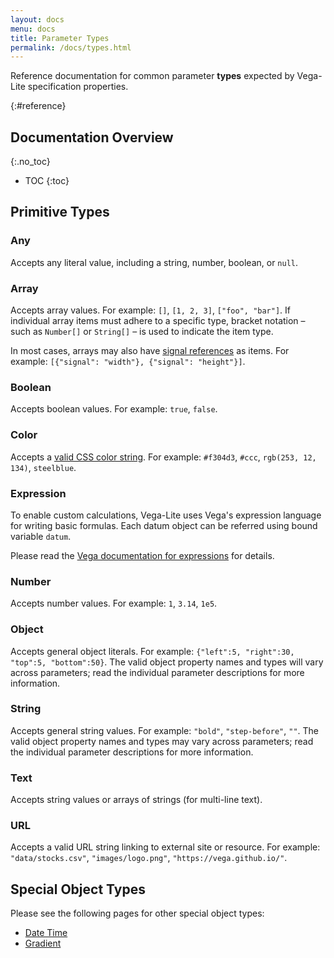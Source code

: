 ```yaml
---
layout: docs
menu: docs
title: Parameter Types
permalink: /docs/types.html
---
```


Reference documentation for common parameter **types** expected by Vega-Lite specification properties.

{:#reference}

<!--prettier-ignore-start-->

## Documentation Overview
{:.no_toc}

- TOC
{:toc}

<!--prettier-ignore-end-->

## Primitive Types

### Any

Accepts any literal value, including a string, number, boolean, or `null`.

### Array

Accepts array values. For example: `[]`, `[1, 2, 3]`, `["foo", "bar"]`. If individual array items must adhere to a specific type, bracket notation &ndash; such as `Number[]` or `String[]` &ndash; is used to indicate the item type.

In most cases, arrays may also have [signal references](#Signal) as items. For example: `[{"signal": "width"}, {"signal": "height"}]`.

### Boolean

Accepts boolean values. For example: `true`, `false`.

### Color

Accepts a [valid CSS color string](https://developer.mozilla.org/en-US/docs/Web/CSS/color_value). For example: `#f304d3`, `#ccc`, `rgb(253, 12, 134)`, `steelblue`.

### Expression

To enable custom calculations, Vega-Lite uses Vega's expression language for writing basic formulas. Each datum object can be referred using bound variable `datum`.

Please read the [Vega documentation for expressions](https://vega.github.io/vega/docs/expressions/) for details.

### Number

Accepts number values. For example: `1`, `3.14`, `1e5`.

### Object

Accepts general object literals. For example: `{"left":5, "right":30, "top":5, "bottom":50}`. The valid object property names and types will vary across parameters; read the individual parameter descriptions for more information.

### String

Accepts general string values. For example: `"bold"`, `"step-before"`, `""`. The valid object property names and types may vary across parameters; read the individual parameter descriptions for more information.

### Text

Accepts string values or arrays of strings (for multi-line text).

### URL

Accepts a valid URL string linking to external site or resource. For example: `"data/stocks.csv"`, `"images/logo.png"`, `"https://vega.github.io/"`.

## Special Object Types

Please see the following pages for other special object types:

- [Date Time](datetime.html)
- [Gradient](gradient.html)
